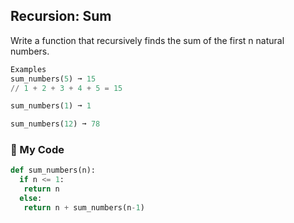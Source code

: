 ## Recursion: Sum
Write a function that recursively finds the sum of the first n natural numbers.
```python
Examples
sum_numbers(5) ➞ 15
// 1 + 2 + 3 + 4 + 5 = 15

sum_numbers(1) ➞ 1

sum_numbers(12) ➞ 78
```
### :microscope: My Code
```python
def sum_numbers(n):
  if n <= 1:
   return n
  else:
   return n + sum_numbers(n-1)
```
